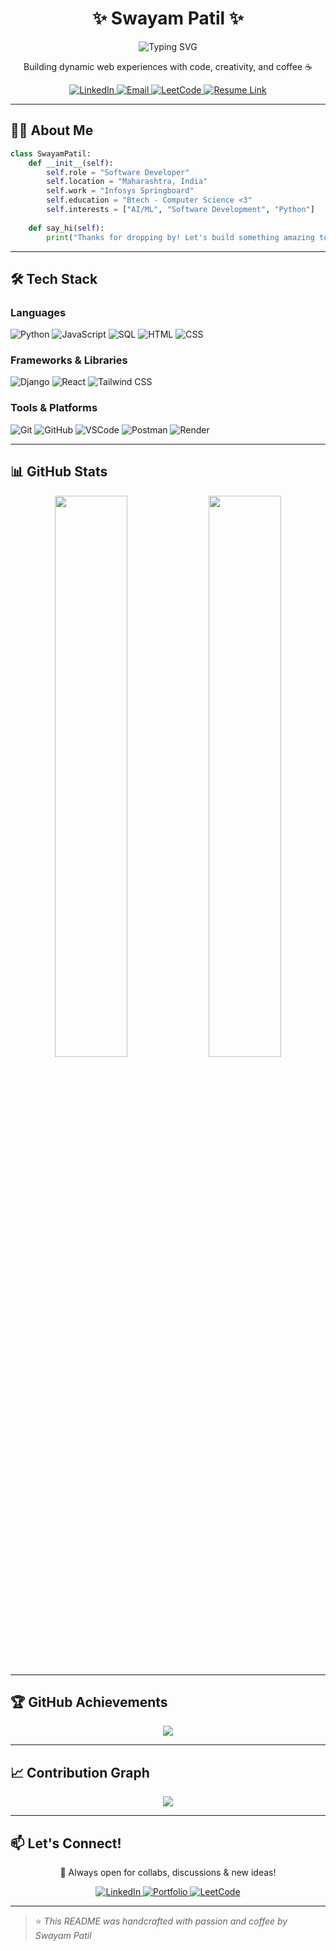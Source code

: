 
<div align="center">
  
# ✨ Swayam Patil ✨

<img src="https://readme-typing-svg.herokuapp.com?font=Fira+Code&size=24&duration=3000&pause=1000&color=4B69F7&center=true&vCenter=true&width=435&lines=Full+Stack+Developer;AI+%26+ML+Enthusiast;Problem+Solver;Django+%26+React+Expert" alt="Typing SVG" />

<p>Building dynamic web experiences with code, creativity, and coffee ☕</p>

<a href="https://www.linkedin.com/in/swayampatil" target="_blank">
  <img src="https://img.shields.io/badge/LinkedIn-0077B5?style=for-the-badge&logo=linkedin&logoColor=white" alt="LinkedIn"/>
</a>
<a href="mailto:patilswayam96@gmail.com">
  <img src="https://img.shields.io/badge/Email-D14836?style=for-the-badge&logo=gmail&logoColor=white" alt="Email"/>
</a>
<a href="https://leetcode.com/swayamP">
  <img src="https://img.shields.io/badge/LeetCode-FFA116?style=for-the-badge&logo=leetcode&logoColor=white" alt="LeetCode"/>
</a>
<a href="https://drive.google.com/file/d/1P1EvdPLFmHG16GUYRoAI6XvwXH_ZdRf8/view" target="_blank">
  <img src="https://img.shields.io/badge/View_Resume-0A66C2?style=for-the-badge&logo=googledrive&logoColor=white" alt="Resume Link"/>
</a>

</div>

---

## 👨‍💻 About Me

```python
class SwayamPatil:
    def __init__(self):
        self.role = "Software Developer"
        self.location = "Maharashtra, India"
        self.work = "Infosys Springboard"
        self.education = "Btech - Computer Science <3"
        self.interests = ["AI/ML", "Software Development", "Python"]
    
    def say_hi(self):
        print("Thanks for dropping by! Let's build something amazing together!")
````

---

## 🛠️ Tech Stack

### Languages

![Python](https://img.shields.io/badge/Python-3776AB?style=for-the-badge\&logo=python\&logoColor=white)
![JavaScript](https://img.shields.io/badge/JavaScript-F7DF1E?style=for-the-badge\&logo=javascript\&logoColor=black)
![SQL](https://img.shields.io/badge/SQL-003B57?style=for-the-badge\&logo=sqlite\&logoColor=white)
![HTML](https://img.shields.io/badge/HTML-E34F26?style=for-the-badge\&logo=html5\&logoColor=white)
![CSS](https://img.shields.io/badge/CSS-1572B6?style=for-the-badge\&logo=css3\&logoColor=white)

### Frameworks & Libraries

![Django](https://img.shields.io/badge/Django-092E20?style=for-the-badge\&logo=django\&logoColor=white)
![React](https://img.shields.io/badge/React-20232A?style=for-the-badge\&logo=react\&logoColor=61DAFB)
![Tailwind CSS](https://img.shields.io/badge/Tailwind-38B2AC?style=for-the-badge\&logo=tailwind-css\&logoColor=white)

### Tools & Platforms

![Git](https://img.shields.io/badge/Git-F05032?style=for-the-badge\&logo=git\&logoColor=white)
![GitHub](https://img.shields.io/badge/GitHub-181717?style=for-the-badge\&logo=github\&logoColor=white)
![VSCode](https://img.shields.io/badge/VS%20Code-007ACC?style=for-the-badge\&logo=visual-studio-code\&logoColor=white)
![Postman](https://img.shields.io/badge/Postman-FF6C37?style=for-the-badge\&logo=postman\&logoColor=white)
![Render](https://img.shields.io/badge/Render-46E3B7?style=for-the-badge\&logo=render\&logoColor=black)

---

## 📊 GitHub Stats

<div align="center">
  <img src="https://github-readme-stats.vercel.app/api?username=Swayam26262&show_icons=true&theme=tokyonight&hide_border=false&count_private=true" width="48%" />
  <img src="https://github-readme-streak-stats.herokuapp.com/?user=Swayam26262&theme=tokyonight&hide_border=false" width="48%" />
</div>

---

## 🏆 GitHub Achievements

<div align="center">
  <img src="https://github-profile-trophy.vercel.app/?username=Swayam26262&theme=monokai&no-frame=true&margin-w=15" />
</div>

---

## 📈 Contribution Graph

<div align="center">
  <img src="https://github-readme-activity-graph.vercel.app/graph?username=Swayam26262&theme=tokyo-night&bg_color=0d1117&hide_border=true" />
</div>

---

## 📫 Let's Connect!

<div align="center">
  <p>🚀 Always open for collabs, discussions & new ideas!</p>

  <a href="https://www.linkedin.com/in/swayam-patil-5a5b9721b/" target="_blank">
    <img src="https://img.shields.io/badge/LinkedIn_Profile-0077B5?style=for-the-badge&logo=linkedin&logoColor=white" alt="LinkedIn"/>
  </a>
  <a href="https://swayampatil.vercel.app" target="_blank">
    <img src="https://img.shields.io/badge/Portfolio-000000?style=for-the-badge&logo=vercel&logoColor=white" alt="Portfolio"/>
  </a>
  <a href="https://leetcode.com/swayamop/" target="_blank">
    <img src="https://img.shields.io/badge/LeetCode_Profile-FFA116?style=for-the-badge&logo=leetcode&logoColor=white" alt="LeetCode"/>
  </a>
</div>

---

> ⭐ *This README was handcrafted with passion and coffee by Swayam Patil*

